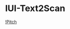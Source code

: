 # IUI-Text2Scan

[!Pitch](https://user-images.githubusercontent.com/70531327/139721213-bdbacd6e-182d-4a48-8945-4f3a41a2bf8c.png)
